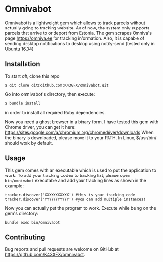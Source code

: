 # Omnivabot

Omnivabot is a lightweight gem which allows to track parcels without actually going to tracking website. As of now, the system only supports parcels that arrive to or deport from Estonia. The gem scrapes Omniva's page https://omniva.ee for tracking information. Also, it is capable of sending desktop notifications to desktop using notify-send (tested only in Ubuntu 16.04)

## Installation

To start off, clone this repo

    $ git clone git@github.com:K43GFX/omnivabot.git

Go into omnivabot's directory, then execute:

    $ bundle install
    
in order to install all required Ruby dependencies.

Now you need a ghost browser in a binary form. I have tested this gem with Chrome driver, you can get it here: https://sites.google.com/a/chromium.org/chromedriver/downloads
When the binary is downloaded, please move it to your PATH. In Linux, 
   $/usr/bin/
should work by default.

## Usage

This gem comes with an executable which is used to put the application to work. 
To add your tracking codes to tracking list, please open `bin/omnivabot` executable and add your tracking lines as shown in the example:

```
tracker.discover('XXXXXXXXXXX') #this is your tracking code
tracker.discover('YYYYYYYYYYY') #you can add multiple instances!
```

Now you can actually put the program to work. Execute while being on the gem's directory:

`bundle exec bin/omnivabot`


## Contributing

Bug reports and pull requests are welcome on GitHub at https://github.com/K43GFX/omnivabot.

